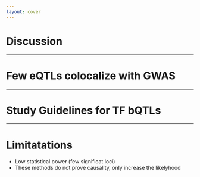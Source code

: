 ```yaml
---
layout: cover
---
```


# Discussion

---

# Few eQTLs colocalize with GWAS

---

# Study Guidelines for TF bQTLs

---

# Limitatations

- Low statistical power (few significat loci)
- These methods do not prove causality, only increase the likelyhood
